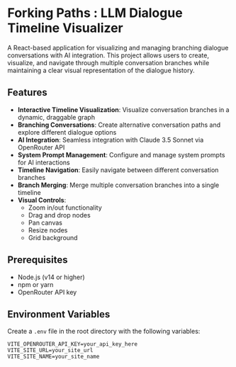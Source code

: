# Forking Paths : LLM Dialogue Timeline Visualizer

A React-based application for visualizing and managing branching dialogue conversations with AI integration. This project allows users to create, visualize, and navigate through multiple conversation branches while maintaining a clear visual representation of the dialogue history.

## Features

- **Interactive Timeline Visualization**: Visualize conversation branches in a dynamic, draggable graph
- **Branching Conversations**: Create alternative conversation paths and explore different dialogue options
- **AI Integration**: Seamless integration with Claude 3.5 Sonnet via OpenRouter API
- **System Prompt Management**: Configure and manage system prompts for AI interactions
- **Timeline Navigation**: Easily navigate between different conversation branches
- **Branch Merging**: Merge multiple conversation branches into a single timeline
- **Visual Controls**: 
  - Zoom in/out functionality
  - Drag and drop nodes
  - Pan canvas
  - Resize nodes
  - Grid background

## Prerequisites

- Node.js (v14 or higher)
- npm or yarn
- OpenRouter API key

## Environment Variables

Create a `.env` file in the root directory with the following variables:

```env
VITE_OPENROUTER_API_KEY=your_api_key_here
VITE_SITE_URL=your_site_url
VITE_SITE_NAME=your_site_name
``` 